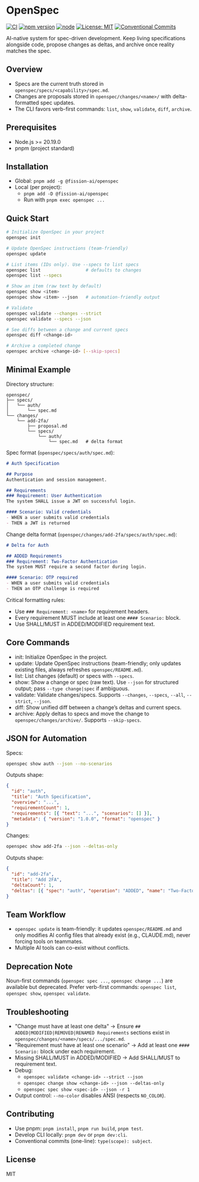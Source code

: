 # OpenSpec

[![CI](https://github.com/Fission-AI/OpenSpec/actions/workflows/ci.yml/badge.svg)](https://github.com/Fission-AI/OpenSpec/actions/workflows/ci.yml)
[![npm version](https://img.shields.io/npm/v/@fission-ai/openspec)](https://www.npmjs.com/package/@fission-ai/openspec)
[![node](https://img.shields.io/node/v/@fission-ai/openspec)](https://nodejs.org/)
[![License: MIT](https://img.shields.io/badge/License-MIT-blue.svg)](./LICENSE)
[![Conventional Commits](https://img.shields.io/badge/Conventional%20Commits-1.0.0-yellow.svg)](https://conventionalcommits.org)

AI-native system for spec-driven development. Keep living specifications alongside code, propose changes as deltas, and archive once reality matches the spec.

## Overview

- Specs are the current truth stored in `openspec/specs/<capability>/spec.md`.
- Changes are proposals stored in `openspec/changes/<name>/` with delta-formatted spec updates.
- The CLI favors verb-first commands: `list`, `show`, `validate`, `diff`, `archive`.

## Prerequisites

- Node.js >= 20.19.0
- pnpm (project standard)

## Installation

- Global: `pnpm add -g @fission-ai/openspec`
- Local (per project):
  - `pnpm add -D @fission-ai/openspec`
  - Run with `pnpm exec openspec ...`

## Quick Start

```bash
# Initialize OpenSpec in your project
openspec init

# Update OpenSpec instructions (team-friendly)
openspec update

# List items (IDs only). Use --specs to list specs
openspec list                 # defaults to changes
openspec list --specs

# Show an item (raw text by default)
openspec show <item>
openspec show <item> --json   # automation-friendly output

# Validate
openspec validate --changes --strict
openspec validate --specs --json

# See diffs between a change and current specs
openspec diff <change-id>

# Archive a completed change
openspec archive <change-id> [--skip-specs]
```

## Minimal Example

Directory structure:

```
openspec/
├── specs/
│   └── auth/
│       └── spec.md
└── changes/
    └── add-2fa/
        ├── proposal.md
        └── specs/
            └── auth/
                └── spec.md   # delta format
```

Spec format (`openspec/specs/auth/spec.md`):

```markdown
# Auth Specification

## Purpose
Authentication and session management.

## Requirements
### Requirement: User Authentication
The system SHALL issue a JWT on successful login.

#### Scenario: Valid credentials
- WHEN a user submits valid credentials
- THEN a JWT is returned
```

Change delta format (`openspec/changes/add-2fa/specs/auth/spec.md`):

```markdown
# Delta for Auth

## ADDED Requirements
### Requirement: Two-Factor Authentication
The system MUST require a second factor during login.

#### Scenario: OTP required
- WHEN a user submits valid credentials
- THEN an OTP challenge is required
```

Critical formatting rules:
- Use `### Requirement: <name>` for requirement headers.
- Every requirement MUST include at least one `#### Scenario:` block.
- Use SHALL/MUST in ADDED/MODIFIED requirement text.

## Core Commands

- init: Initialize OpenSpec in the project.
- update: Update OpenSpec instructions (team-friendly; only updates existing files, always refreshes `openspec/README.md`).
- list: List changes (default) or specs with `--specs`.
- show: Show a change or spec (raw text). Use `--json` for structured output; pass `--type change|spec` if ambiguous.
- validate: Validate changes/specs. Supports `--changes`, `--specs`, `--all`, `--strict`, `--json`.
- diff: Show unified diff between a change’s deltas and current specs.
- archive: Apply deltas to specs and move the change to `openspec/changes/archive/`. Supports `--skip-specs`.

## JSON for Automation

Specs:

```bash
openspec show auth --json --no-scenarios
```

Outputs shape:

```json
{
  "id": "auth",
  "title": "Auth Specification",
  "overview": "...",
  "requirementCount": 1,
  "requirements": [{ "text": "...", "scenarios": [] }],
  "metadata": { "version": "1.0.0", "format": "openspec" }
}
```

Changes:

```bash
openspec show add-2fa --json --deltas-only
```

Outputs shape:

```json
{
  "id": "add-2fa",
  "title": "Add 2FA",
  "deltaCount": 1,
  "deltas": [{ "spec": "auth", "operation": "ADDED", "name": "Two-Factor Authentication", "raw": "..." }]
}
```

## Team Workflow

- `openspec update` is team-friendly: it updates `openspec/README.md` and only modifies AI config files that already exist (e.g., CLAUDE.md), never forcing tools on teammates.
- Multiple AI tools can co-exist without conflicts.

## Deprecation Note

Noun-first commands (`openspec spec ...`, `openspec change ...`) are available but deprecated. Prefer verb-first commands: `openspec list`, `openspec show`, `openspec validate`.

## Troubleshooting

- "Change must have at least one delta" → Ensure `## ADDED|MODIFIED|REMOVED|RENAMED Requirements` sections exist in `openspec/changes/<name>/specs/.../spec.md`.
- "Requirement must have at least one scenario" → Add at least one `#### Scenario:` block under each requirement.
- Missing SHALL/MUST in ADDED/MODIFIED → Add SHALL/MUST to requirement text.
- Debug:
  - `openspec validate <change-id> --strict --json`
  - `openspec change show <change-id> --json --deltas-only`
  - `openspec spec show <spec-id> --json -r 1`
- Output control: `--no-color` disables ANSI (respects `NO_COLOR`).

## Contributing

- Use pnpm: `pnpm install`, `pnpm run build`, `pnpm test`.
- Develop CLI locally: `pnpm dev` or `pnpm dev:cli`.
- Conventional commits (one-line): `type(scope): subject`.

## License

MIT
